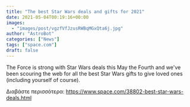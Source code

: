 ```yaml
---
title: "The best Star Wars deals and gifts for 2021"
date: 2021-05-04T00:19:16+00:00
images:
  - "images/post/vgzfVfJzusRWBqMGxQta6j.jpg"
author: "AstroBot"
categories: ["News"]
tags: ["space.com"]
draft: false
---
```


The Force is strong with Star Wars deals this May the Fourth and we've been scouring the web for all the best Star Wars gifts to give loved ones (including yourself of course). 

Διαβάστε περισσότερα: https://www.space.com/38802-best-star-wars-deals.html
